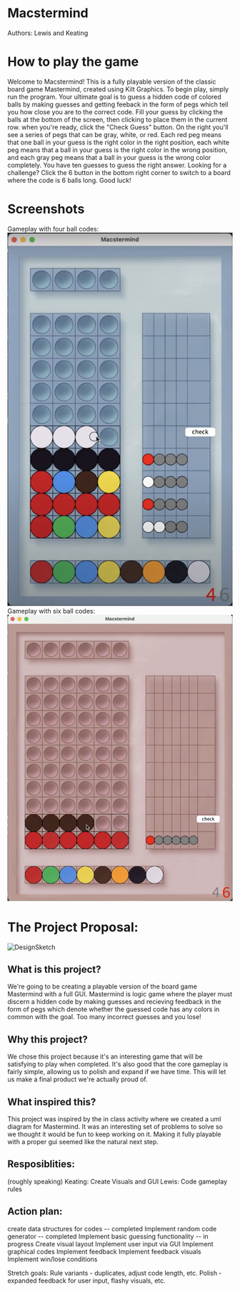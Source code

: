 # Macstermind
Authors: Lewis and Keating

# How to play the game
Welcome to Macstermind! This is a fully playable version of the classic board game Mastermind, created using Kilt Graphics. To begin play, simply run the program. Your ultimate goal is to guess a hidden code of colored balls by making guesses and getting feeback in the form of pegs which tell you how close you are to the correct code. Fill your guess by clicking the balls at the bottom of the screen, then clicking to place them in the current row. when you're ready, click the "Check Guess" button. On the right you'll see a series of pegs that can be gray, white, or red. Each red peg means that one ball in your guess is the right color in the right position, each white peg means that a ball in your guess is the right color in the wrong position, and each gray peg means that a ball in your guess is the wrong color completely. You have ten guesses to guess the right answer. Looking for a challenge? Click the 6 button in the bottom right corner to switch to a board where the code is 6 balls long. Good luck!

# Screenshots 
Gameplay with four ball codes:
![4BoardSceenshot](images/Macstermind4BoardScreenshot.png)
Gameplay with six ball codes:
![6BoardSceenshot](images/Macstermind6BoardScreenshot.png)

# The Project Proposal:
![DesignSketch](https://github.com/roarlewis/MastermindGame/blob/33353a0b0330b36580f3f4f71dca094a503a4930/MacstermindSketch.png)
## What is this project?
We're going to be creating a playable version of the board game Mastermind with a full GUI. Mastermind is logic game where the player must discern a hidden code by making guesses and recieving feedback in the form of pegs which denote whether the guessed code has any colors in common with the goal. Too many incorrect guesses and you lose!

## Why this project?
We chose this project because it's an interesting game that will be satisfying to play when completed. It's also good that the core gameplay is fairly simple, allowing us to polish and expand if we have time. This will let us make a final product we're actually proud of. 

## What inspired this?
This project was inspired by the in class activity where we created a uml diagram for Mastermind. It was an interesting set of problems to solve so we thought it would be fun to keep working on it. Making it fully playable with a proper gui seemed like the natural next step. 

## Resposiblities: 
(roughly speaking)
Keating: Create Visuals and GUI
Lewis: Code gameplay rules

## Action plan:
create data structures for codes -- completed
Implement random code generator -- completed
Implement basic guessing functionality -- in progress
Create visual layout
Implement user input via GUI
Implement graphical codes
Implement feedback
Implement feedback visuals
Implement win/lose conditions

Stretch goals:
Rule variants - duplicates, adjust code length, etc.
Polish - expanded feedback for user input, flashy visuals, etc.
